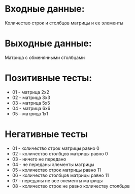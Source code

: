 # Входные данные:  
Количество строк и столбцов матрицы и ее элементы  

# Выходные данные:  
Матрица с обменянными столбцами  

# Позитивные тесты:  
- 01 - матрица 2х2  
- 02 - матрица 3х3  
- 03 - матрица 5х5  
- 04 - матрица 6х6  
- 05 - матрица 1х1  

# Негативные тесты  
- 01 - количество строк матрицы равно 0  
- 02 - количество столбцов матрицы равно 0  
- 03 - ничего не передано  
- 04 - не переданы элементы матрицы  
- 05 - количество строк матрицы равно 11     
- 06 - количество столбцов матрицы равно 11  
- 07 - переданы не все элементы матрицы  
- 08 - количество строк не равно количеству столбцов  